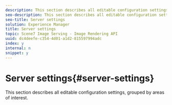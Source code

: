 ```yaml
---
description: This section describes all editable configuration settings, grouped by areas of interest.
seo-description: This section describes all editable configuration settings, grouped by areas of interest.
seo-title: Server settings
solution: Experience Manager
title: Server settings
topic: Scene7 Image Serving - Image Rendering API
uuid: dc4deefe-c354-4d01-a1d2-815597994adc
index: y
internal: n
snippet: y
---
```


# Server settings{#server-settings}

This section describes all editable configuration settings, grouped by areas of interest.

